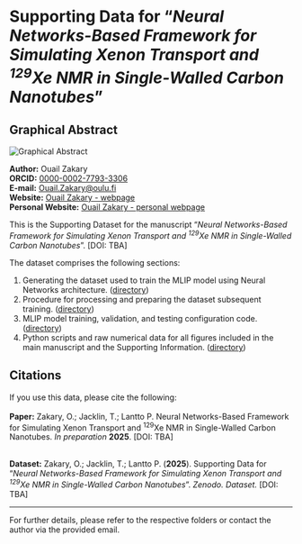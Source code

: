 # Supporting Data for “*Neural Networks-Based Framework for Simulating Xenon Transport and <sup>129</sup>Xe NMR in Single-Walled Carbon Nanotubes*”

## Graphical Abstract

![Graphical Abstract](./blank.png)

**Author:** Ouail Zakary  
**ORCID:** [0000-0002-7793-3306](https://orcid.org/0000-0002-7793-3306)  
**E-mail:** [Ouail.Zakary@oulu.fi](mailto:Ouail.Zakary@oulu.fi)  
**Website:** [Ouail Zakary - webpage](https://cc.oulu.fi/~nmrwww/members/Ouail_Zakary.html)  
**Personal Website:** [Ouail Zakary - personal webpage](https://ozakary.github.io/)

This is the Supporting Dataset for the manuscript “*Neural Networks-Based Framework for Simulating Xenon Transport and <sup>129</sup>Xe NMR in Single-Walled Carbon Nanotubes*”. [DOI: TBA]

The dataset comprises the following sections:

1. Generating the dataset used to train the MLIP model using Neural Networks architecture. ([directory](./dataset_MLIP/))
2. Procedure for processing and preparing the dataset subsequent training.  ([directory](./dataset_MLIP/))
3. MLIP model training, validation, and testing configuration code. ([directory](./NMR-ML_model/))
4. Python scripts and raw numerical data for all figures included in the main manuscript and the Supporting Information. ([directory](./figures/))

## Citations

If you use this data, please cite the following: \
\
**Paper:** Zakary, O.; Jacklin, T.; Lantto P. Neural Networks-Based Framework for Simulating Xenon Transport and <sup>129</sup>Xe NMR in Single-Walled Carbon Nanotubes. *In preparation* **2025**. [DOI: TBA]

\
**Dataset:** Zakary, O.; Jacklin, T.; Lantto P. (**2025**). Supporting Data for “*Neural Networks-Based Framework for Simulating Xenon Transport and <sup>129</sup>Xe NMR in Single-Walled Carbon Nanotubes*”. *Zenodo. Dataset.* [DOI: TBA]

---

For further details, please refer to the respective folders or contact the author via the provided email.
